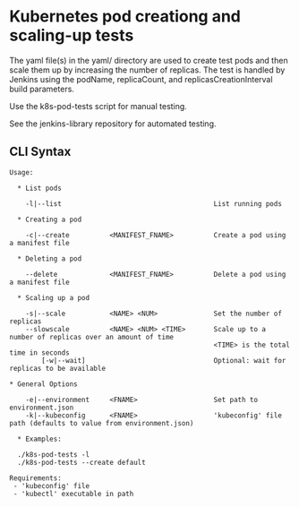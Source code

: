 # Kubernetes pod creationg and scaling-up tests

The yaml file(s) in the yaml/ directory are used to create test pods
and then scale them up by increasing the number of replicas.
The test is handled by Jenkins using the podName, replicaCount, and
replicasCreationInterval build parameters.

Use the k8s-pod-tests script for manual testing.

See the jenkins-library repository for automated testing.

## CLI Syntax

    Usage:

      * List pods

        -l|--list                                      List running pods

      * Creating a pod

        -c|--create          <MANIFEST_FNAME>          Create a pod using a manifest file

      * Deleting a pod

        --delete             <MANIFEST_FNAME>          Delete a pod using a manifest file

      * Scaling up a pod

        -s|--scale           <NAME> <NUM>              Set the number of replicas
        --slowscale          <NAME> <NUM> <TIME>       Scale up to a number of replicas over an amount of time
                                                       <TIME> is the total time in seconds
            [-w|--wait]                                Optional: wait for replicas to be available

    * General Options

        -e|--environment     <FNAME>                   Set path to environment.json
        -k|--kubeconfig      <FNAME>                   'kubeconfig' file path (defaults to value from environment.json)

      * Examples:

      ./k8s-pod-tests -l
      ./k8s-pod-tests --create default

    Requirements:
     - 'kubeconfig' file
     - 'kubectl' executable in path

